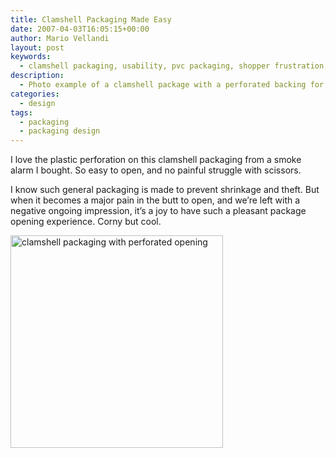 ```yaml
---
title: Clamshell Packaging Made Easy
date: 2007-04-03T16:05:15+00:00
author: Mario Vellandi
layout: post
keywords:
  - clamshell packaging, usability, pvc packaging, shopper frustration, packaging design, photo
description:
  - Photo example of a clamshell package with a perforated backing for easy opening. Manufacturers need to design more with usability in mind.
categories:
  - design
tags:
  - packaging
  - packaging design
---
```

I love the plastic perforation on this clamshell packaging from a smoke alarm I bought. So easy to open, and no painful struggle with scissors.

I know such general packaging is made to prevent shrinkage and theft. But when it becomes a major pain in the butt to open, and we&#8217;re left with a negative ongoing impression, it&#8217;s a joy to have such a pleasant package opening experience. Corny but cool.

<img src="http://farm1.static.flickr.com/182/445488976_5bae89fb3a_o.jpg" alt="clamshell packaging with perforated opening" height="340" />
